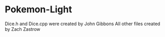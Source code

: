 # Pokemon-Light
Dice.h and Dice.cpp were created by John Gibbons
All other files created by Zach Zastrow
